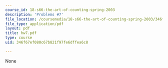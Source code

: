 ```yaml
---
course_id: 18-s66-the-art-of-counting-spring-2003
description: 'Problems #7'
file_location: /coursemedia/18-s66-the-art-of-counting-spring-2003/346f67ef080c67b821f97fe6dffea6c8_hw7.pdf
file_type: application/pdf
layout: pdf
title: hw7.pdf
type: course
uid: 346f67ef080c67b821f97fe6dffea6c8

---
```

None